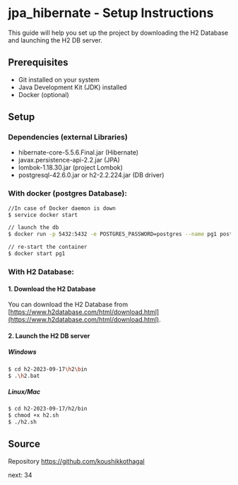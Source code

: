# jpa_hibernate - Setup Instructions

This guide will help you set up the project by downloading the H2 Database and launching the H2 DB server.

## Prerequisites

- Git installed on your system
- Java Development Kit (JDK) installed
- Docker (optional)

## Setup

### Dependencies (external Libraries)
- hibernate-core-5.5.6.Final.jar (Hibernate)
- javax.persistence-api-2.2.jar (JPA)
- lombok-1.18.30.jar (project Lombok)
- postgresql-42.6.0.jar or h2-2.2.224.jar (DB driver)

### With docker (postgres Database):
```bash
//In case of Docker daemon is down
$ service docker start

// launch the db
$ docker run -p 5432:5432 -e POSTGRES_PASSWORD=postgres --name pg1 postgres

// re-start the container 
$ docker start pg1
```

### With H2 Database:

#### 1. Download the H2 Database

You can download the H2 Database from [https://www.h2database.com/html/download.html](https://www.h2database.com/html/download.html).

#### 2. Launch the H2 DB server

##### Windows

```bash
$ cd h2-2023-09-17\h2\bin
$ .\h2.bat

```

##### Linux/Mac
```bash
$ cd h2-2023-09-17/h2/bin
$ chmod +x h2.sh
$ ./h2.sh
```

## Source
Repository https://github.com/koushikkothagal

next: 34